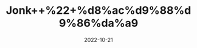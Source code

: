---
title: 'Jonk++%22+%d8%ac%d9%88%d9%86%da%a9'
date: '2022-10-21' 
metatag: '' 
inventory: '0' 
draft: false 
# meta description 
shortDescripton: 'Dried+Leech+%22+They+release+the+proteins+and+peptides+that+thin+blood+and+prevent+clotting.+This+improves+circulation+and+prevents+tissue+death.'
description: 'Herbs+%d8%ac%da%91%db%8c+%d8%a8%d9%88%d9%b9%db%8c'
longdescription: ''
featured: True
# product Price
price: '150.0'
# Product Short Description
shortDescription: 'Dried+Leech+%22+They+release+the+proteins+and+peptides+that+thin+blood+and+prevent+clotting.+This+improves+circulation+and+prevents+tissue+death.'
productID: 'C3C6DD52-9924-ED11-9968-005056B3A416'
type: 'products'
category: 'Herbs+%d8%ac%da%91%db%8c+%d8%a8%d9%88%d9%b9%db%8c' 
thumnailproduct: 'https://eraconnect.blob.core.windows.net/product-images/aminsaddiquidawakhana/C3C6DD52-9924-ED11-9968-005056B3A416.webp' 
images:
  - image: 'https://eraconnect.blob.core.windows.net/product-images/aminsaddiquidawakhana/C3C6DD52-9924-ED11-9968-005056B3A416.webp'  
Variants:
---